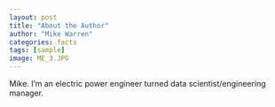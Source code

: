 ```yaml
---
layout: post
title: "About the Author"
author: "Mike Warren"
categories: facts
tags: [sample]
image: ME_3.JPG
---
```


Mike. I’m an electric power engineer turned data scientist/engineering manager.
